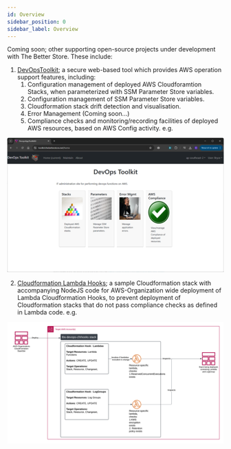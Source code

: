 ```yaml
---
id: Overview
sidebar_position: 0
sidebar_label: Overview
---
```


Coming soon; other supporting open-source projects under development with The Better Store. These include:

1. [DevOpsToolkit]("https://github.com/TheBetterStore/tbs-devops-toolkit"); a secure web-based tool which provides AWS operation
support features, including:
   1. Configuration management of deployed AWS Cloudforamtion Stacks, when parameterized with SSM Parameter Store variables.
   2. Configuration management of SSM Parameter Store variables.
   3. Cloudformation stack drift detection and visualisation.
   4. Error Management (Coming soon...)
   5. Compliance checks and monitoring/recording facilities of deployed AWS resources, based on AWS Config activity. e.g. 

![devopstoolkit.png](devopstoolkit.png)

2. [Cloudformation Lambda Hooks]("https://github.com/TheBetterStore/tbs-devpops-cfnhooks"); a sample Cloudformation stack with accompanying NodeJS code for AWS-Organization wide deployment of Lambda Cloudformation Hooks, to prevent deployment of Cloudformation stacks that do not pass compliance checks as defined in Lambda code. e.g.

![CfnHooksDesign2.png](CfnHooksDesign2.png)
